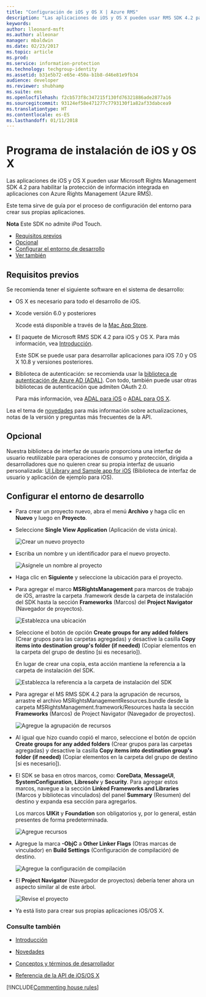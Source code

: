 ```yaml
---
title: "Configuración de iOS y OS X | Azure RMS"
description: "Las aplicaciones de iOS y OS X pueden usar RMS SDK 4.2 para habilitar la protección de información integrada en sus aplicaciones mediante el AAD RM."
keywords: 
author: lleonard-msft
ms.author: alleonar
manager: mbaldwin
ms.date: 02/23/2017
ms.topic: article
ms.prod: 
ms.service: information-protection
ms.technology: techgroup-identity
ms.assetid: b31e5b72-e65e-450a-b1b8-d46e81e9fb34
audience: developer
ms.reviewer: shubhamp
ms.suite: ems
ms.openlocfilehash: f2cb573f8c347215f130fd76321886ade2877a16
ms.sourcegitcommit: 93124ef58e471277c7793130f1a82af33dabcea9
ms.translationtype: HT
ms.contentlocale: es-ES
ms.lasthandoff: 01/11/2018
---
```

# <a name="ios-and-os-x-setup"></a>Programa de instalación de iOS y OS X

Las aplicaciones de iOS y OS X pueden usar Microsoft Rights Management SDK 4.2 para habilitar la protección de información integrada en aplicaciones con Azure Rights Management (Azure RMS).

Este tema sirve de guía por el proceso de configuración del entorno para crear sus propias aplicaciones.

**Nota**  Este SDK no admite iPod Touch.


-   [Requisitos previos](#prerequisites)
-   [Opcional](#optional)
-   [Configurar el entorno de desarrollo](#configuring-your-development-environment)
-   [Ver también](#see-also)

## <a name="prerequisites"></a>Requisitos previos

Se recomienda tener el siguiente software en el sistema de desarrollo:

-   OS X es necesario para todo el desarrollo de iOS.
-   Xcode versión 6.0 y posteriores

    Xcode está disponible a través de la [Mac App Store](https://developer.apple.com/technologies/mac/).

-   El paquete de Microsoft RMS SDK 4.2 para iOS y OS X. Para más información, vea [Introducción](get-started.md).

    Este SDK se puede usar para desarrollar aplicaciones para iOS 7.0 y OS X 10.8 y versiones posteriores.

-   Biblioteca de autenticación: se recomienda usar la [biblioteca de autenticación de Azure AD (ADAL)](https://msdn.microsoft.com/library/jj573266.aspx). Con todo, también puede usar otras bibliotecas de autenticación que admiten OAuth 2.0.

    Para más información, vea [ADAL para iOS](https://github.com/MSOpenTech/azure-activedirectory-library-for-ios) o [ADAL para OS X](https://github.com/MSOpenTech/azure-activedirectory-library-for-ios/tree/OSXUniversal).

Lea el tema de [novedades](release-notes.md) para más información sobre actualizaciones, notas de la versión y preguntas más frecuentes de la API.

## <a name="optional"></a>Opcional

Nuestra biblioteca de interfaz de usuario proporciona una interfaz de usuario reutilizable para operaciones de consumo y protección, dirigida a desarrolladores que no quieren crear su propia interfaz de usuario personalizada: [UI Library and Sample app for iOS](https://github.com/AzureAD/rms-sdk-ui-for-ios) (Biblioteca de interfaz de usuario y aplicación de ejemplo para iOS).

## <a name="configuring-your-development-environment"></a>Configurar el entorno de desarrollo

-   Para crear un proyecto nuevo, abra el menú **Archivo** y haga clic en **Nuevo** y luego en **Proyecto**.
-   Seleccione **Single View Application** (Aplicación de vista única).

    ![Crear un nuevo proyecto](../media/iOS-Project.png)

-   Escriba un nombre y un identificador para el nuevo proyecto.

    ![Asígnele un nombre al proyecto](../media/iOS-project-options.png)

-   Haga clic en **Siguiente** y seleccione la ubicación para el proyecto.
-   Para agregar el marco **MSRightsManagement** para marcos de trabajo de iOS, arrastre la carpeta .framework desde la carpeta de instalación del SDK hasta la sección **Frameworks** (Marcos) del **Project Navigator** (Navegador de proyectos).

    ![Establezca una ubicación](../media/ios-add-dependencies-01a.png)

-   Seleccione el botón de opción **Create groups for any added folders** (Crear grupos para las carpetas agregadas) y desactive la casilla **Copy items into destination group's folder (if needed)** (Copiar elementos en la carpeta del grupo de destino [si es necesario]).

    En lugar de crear una copia, esta acción mantiene la referencia a la carpeta de instalación del SDK.

    ![Establezca la referencia a la carpeta de instalación del SDK](../media/iOS-create-groups.png)

-   Para agregar el MS RMS SDK 4.2 para la agrupación de recursos, arrastre el archivo MSRightsManagementResources.bundle desde la carpeta MSRightsManagement.framework/Resources hasta la sección **Frameworks** (Marcos) de Project Navigator (Navegador de proyectos).

    ![Agregue la agrupación de recursos](../media/iOS-add-resource-bundle-02a.png)

-   Al igual que hizo cuando copió el marco, seleccione el botón de opción **Create groups for any added folders** (Crear grupos para las carpetas agregadas) y desactive la casilla **Copy items into destination group's folder (if needed)** (Copiar elementos en la carpeta del grupo de destino [si es necesario]).
-   El SDK se basa en otros marcos, como: **CoreData**, **MessageUI**, **SystemConfiguration**, **Libresolv** y **Security**. Para agregar estos marcos, navegue a la sección **Linked Frameworks and Libraries** (Marcos y bibliotecas vinculados) del panel **Summary** (Resumen) del destino y expanda esa sección para agregarlos.

    Los marcos **UIKit** y **Foundation** son obligatorios y, por lo general, están presentes de forma predeterminada.

    ![Agregue recursos](../media/iOS-add-libraries.png)

-   Agregue la marca **-ObjC** a **Other Linker Flags** (Otras marcas de vinculador) en **Build Settings** (Configuración de compilación) de destino.

    ![Agregue la configuración de compilación](../media/iOS-linker-flags.png)

-   El **Project Navigator** (Navegador de proyectos) debería tener ahora un aspecto similar al de este árbol.

    ![Revise el proyecto](../media/iOS-verify-setup-01a.png)

-   Ya está listo para crear sus propias aplicaciones iOS/OS X.

### <a name="see-also"></a>Consulte también

* [Introducción](get-started.md)

* [Novedades](release-notes.md)

* [Conceptos y términos de desarrollador](core-concepts.md)

* [Referencia de la API de iOS/OS X](https://msdn.microsoft.com/library/dn758306.aspx)

[!INCLUDE[Commenting house rules](../includes/houserules.md)]
